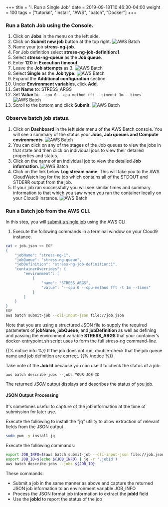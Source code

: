 +++
title = "i. Run a Single Job"
date = 2019-09-18T10:46:30-04:00
weight = 100
tags = ["tutorial", "install", "AWS", "batch", "Docker"]
+++

### Run a Batch Job using the Console.

1. Click on **Jobs** in the menu on the left side.
2. Click on **Submit new job** button at the top right.
![AWS Batch](/images/aws-batch/run-job-1.png)
4. Name your job **stress-ng-job**.
5. For Job definition select **stress-ng-job-definition:1**.
6. Select **stress-ng-queue** as the **Job queue**.
7. Enter **120** in **Execution timeout**.
8. Leave the **Job attempts** as 3.
![AWS Batch](/images/aws-batch/run-job-2.png)
10. Select **Single** as the **Job type**.
![AWS Batch](/images/aws-batch/run-job-3.png)
11. Expand the **Additional configuration** section.
12. Under **Environment variables**, click **Add**.
13. Set **Name** to: STRESS_ARGS
14. Set **Value** to: `--cpu 0 --cpu-method fft --timeout 1m --times`
![AWS Batch](/images/aws-batch/run-job-4.png)
15. Scroll to the bottom and click **Submit**.
![AWS Batch](/images/aws-batch/run-job-5.png)

### Observe batch job status.
1. Click on **Dashboard** in the left side menu of the AWS Batch console. You will see a summary of the status your **Jobs, Job queues and Compute environments**.
![AWS Batch](/images/aws-batch/observe-job-1.png)
1. You can click on any of the stages of the Job queues to view the jobs in that state and then click on individual jobs to view their detailed properties and status. 
2. Click on the name of an individual job to view the detailed **Job information**.
![AWS Batch](/images/aws-batch/observe-job-2.png)
3. Click on the link below **Log stream name**. This will take you to the AWS CloudWatch log for the job which contains all of the STDOUT and STDERR output from the job.
4. If your job ran successfully you will see similar times and summary information to that which you saw when you ran the container locally on your Cloud9 instance.
![AWS Batch](/images/aws-batch/observe-job-3.png)


### Run a Batch job from the AWS CLI.

In this step, you will [submit a single job](https://docs.aws.amazon.com/batch/latest/userguide/submit_job.html) using the AWS CLI.

1. Execute the following commands in a terminal window on your Cloud9 instance. 


```bash
cat > job.json << EOF
{
    "jobName": "stress-ng-1",
    "jobQueue": "stress-ng-queue",
    "jobDefinition": "stress-ng-job-definition:1",
    "containerOverrides": {
        "environment": [
            {
                "name": "STRESS_ARGS",
                "value": "--cpu 0 --cpu-method fft -t 1m --times"
            }
        ]
    }
}
EOF
aws batch submit-job --cli-input-json file://job.json
```

Note that you are using a structured JSON file to supply the required parameters of **jobName**, **jobQueue**, and **jobDefinition** as well as defining and passing the environment variable **STRESS_ARGS** that your container's docker-entrypoint.sh script uses to form the full stress-ng command-line. 

{{% notice info %}}
If the job does not run, double-check that the job queue name and job definition are correct.
{{% /notice %}}

Take note of the **Job Id** because you can use it to check the status of a job:

```
aws batch describe-jobs --jobs YOUR-JOB-ID
```
The returned *JSON* output displays and describes the status of you job.

#### JSON Output Processing

It's sometimes useful to capture of the job information at the time of submission for later use. 

Execute the following to install the "jq" utility to allow extraction of relevant fields from the JSON output.

```bash
sudo yum -y install jq
```

Execute the following commands:
```bash
export JOB_INFO=$(aws batch submit-job --cli-input-json file://job.json)
export JOB_ID=$(echo ${JOB_INFO} | jq -r '.jobId')
aws batch describe-jobs --jobs ${JOB_ID}
```

These commands:
- Submit a job in the same manner as above and capture the returned JSON job information to an environment variable JOB_INFO
- Process the JSON format job information to extract the **jobId** field
- Use the **jobId** to report the status of the job
